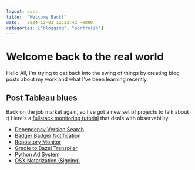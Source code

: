 ```yaml
---
layout: post
title:  "Welcome Back!"
date:   2024-12-03 12:23:42 -0800
categories: ["blogging", "portfolio"]
---
```


# Welcome back to the real world


Hello All, I'm trying to get back into the swing of things by creating blog posts about my work and what I've been learning recently. 

## Post Tableau blues

Back on the job market again, so I've got a new set of projects to talk about :)
Here's a [fullstack monitoring tutorial][Monitoring] that deals with observability.


[Monitoring]: https://dev.to/gideonisbuilding/deploying-a-fullstack-application-with-monitoring-a-comprehensive-guide-38f4?context=digest

* [Dependency Version Search](https://github.com/tazzledazzle/dependency-version-search)
* [Badger Badger Notification](https://github.com/tazzledazzle/Badger-badger-notifications)
* [Repository Monitor](https://github.com/tazzledazzle/repo-monitor)
* [Gradle to Bazel Transpiler](https://github.com/tazzledazzle/g2b-transpiler)
* [Python Ad System]( https://github.com/tazzledazzle/py-ad-sys)
* [OSX Notarization (Signing)](https://github.com/tazzledazzle/osx-notarization)

